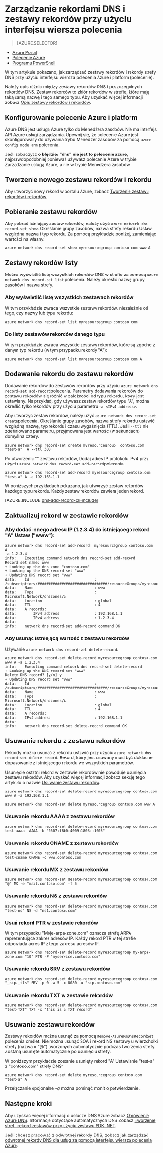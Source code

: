 <properties
   pageTitle="Zarządzanie zestawy rekordów DNS i rekordy DNS Azure za pomocą interfejsu wiersza polecenia Azure | Microsoft Azure"
   description="Zarządzanie zestawy rekordów DNS i rekordy Azure DNS hostingu własną domeną w usłudze Azure DNS. Polecenie Wszystkie polecenia umożliwiające obsługę operacji na zestawach rekordów i rekordów."
   services="dns"
   documentationCenter="na"
   authors="jtuliani"
   manager="carmonm"
   editor=""/>

<tags
   ms.service="dns"
   ms.devlang="na"
   ms.topic="article"
   ms.tgt_pltfrm="na"
   ms.workload="infrastructure-services"
   ms.date="09/22/2016"
   ms.author="jtuliani"/>

# <a name="manage-dns-records-and-record-sets-by-using-cli"></a>Zarządzanie rekordami DNS i zestawy rekordów przy użyciu interfejsu wiersza polecenia


> [AZURE.SELECTOR]
- [Azure Portal](dns-operations-recordsets-portal.md)
- [Polecenie Azure](dns-operations-recordsets-cli.md)
- [Programu PowerShell](dns-operations-recordsets.md)


W tym artykule pokazano, jak zarządzać zestawy rekordów i rekordy strefy DNS przy użyciu interfejsu wiersza polecenia Azure i platform (polecenie).

Należy opis różnic między zestawy rekordów DNS i poszczególnych rekordów DNS. Zestaw rekordów to zbiór rekordów w strefie, które mają taką samą nazwę i tego samego typu. Aby uzyskać więcej informacji zobacz [Opis zestawy rekordów i rekordów](dns-getstarted-create-recordset-cli.md).


## <a name="configure-the-cross-platform-azure-cli"></a>Konfigurowanie polecenie Azure i platform

Azure DNS jest usługą Azure tylko do Menedżera zasobów. Nie ma interfejs API Azure usługi zarządzania. Upewnij się, że polecenie Azure jest skonfigurowany do używania trybu Menedżer zasobów za pomocą `azure config mode arm` polecenia.

Jeśli zobaczysz **o błędzie: "dns" nie jest to polecenie azure**, najprawdopodobniej ponieważ używasz polecenie Azure w trybie Zarządzanie usługą Azure, a nie w trybie Menedżera zasobów.

## <a name="create-a-new-record-set-and-record"></a>Tworzenie nowego zestawu rekordów i rekordu

Aby utworzyć nowy rekord w portalu Azure, zobacz [Tworzenie zestawu rekordów i rekordów](dns-getstarted-create-recordset-cli.md).


## <a name="retrieve-a-record-set"></a>Pobieranie zestawu rekordów

Aby pobrać istniejący zestaw rekordów, należy użyć `azure network dns record-set show`. Określanie grupy zasobów, nazwa strefy rekordu Ustaw względna nazwa i typ rekordu. Za pomocą przykładzie poniżej, zamieniając wartości na własny.

    azure network dns record-set show myresourcegroup contoso.com www A


## <a name="list-record-sets"></a>Zestawy rekordów listy

Można wyświetlić listę wszystkich rekordów DNS w strefie za pomocą `azure network dns record-set list` polecenia. Należy określić nazwę grupy zasobów i nazwa strefy.

### <a name="to-list-all-record-sets"></a>Aby wyświetlić listę wszystkich zestawach rekordów

W tym przykładzie zwraca wszystkie zestawy rekordów, niezależnie od tego, czy nazwy lub typu rekordu:

    azure network dns record-set list myresourcegroup contoso.com

### <a name="to-list-record-sets-of-a-given-type"></a>Do listy zestawów rekordów danego typu

W tym przykładzie zwraca wszystkie zestawy rekordów, które są zgodne z danym typ rekordu (w tym przypadku rekordy "A"):

    azure network dns record-set list myresourcegroup contoso.com A


## <a name="add-a-record-to-a-record-set"></a>Dodawanie rekordu do zestawu rekordów

Dodawanie rekordów do zestawów rekordów przy użyciu `azure network dns record-set add-record`polecenia. Parametry dodawania rekordów do zestawu rekordów się różnić w zależności od typu rekordu, który jest ustawiany. Na przykład, gdy używasz zestaw rekordów typu "A", można określić tylko rekordów przy użyciu parametru `-a <IPv4 address>`.

Aby utworzyć zestaw rekordów, należy użyć `azure network dns record-set create`polecenia. Określanie grupy zasobów, nazwa strefy rekordu ustawić względną nazwę, typ rekordu i czasu wygaśnięcia (TTL). Jeśli `--ttl` nie zdefiniowano parametru, przyjmowana jest wartość (w sekundach) domyślna cztery.

    azure network dns record-set create myresourcegroup  contoso.com "test-a"  A --ttl 300


Po utworzeniu "" zestawu rekordów, Dodaj adres IP protokołu IPv4 przy użyciu `azure network dns record-set add-record`polecenia.

    azure network dns record-set add-record myresourcegroup contoso.com "test-a" A -a 192.168.1.1


W poniższych przykładach pokazano, jak utworzyć zestaw rekordów każdego typu rekordu. Każdy zestaw rekordów zawiera jeden rekord.

[AZURE.INCLUDE [dns-add-record-cli-include](../../includes/dns-add-record-cli-include.md)]


## <a name="update-a-record-in-a-record-set"></a>Zaktualizuj rekord w zestawie rekordów

### <a name="to-add-another-ip-address-1234-to-an-existing-a-record-set-www"></a>Aby dodać innego adresu IP (1.2.3.4) do istniejącego rekord "A" Ustaw ("www"):

    azure network dns record-set add-record  myresourcegroup contoso.com  A
    -a 1.2.3.4
    info:    Executing command network dns record-set add-record
    Record set name: www
    + Looking up the dns zone "contoso.com"
    + Looking up the DNS record set "www"
    + Updating DNS record set "www"
    data:    Id                              : /subscriptions/################################/resourceGroups/myresourcegroup/providers/Microsoft.Network/dnszones/contoso.com/a/www
    data:    Name                            : www
    data:    Type                            : Microsoft.Network/dnszones/a
    data:    Location                        : global
    data:    TTL                             : 4
    data:    A records:
    data:        IPv4 address                : 192.168.1.1
    data:        IPv4 address                : 1.2.3.4
    data:
    info:    network dns record-set add-record command OK

### <a name="to-remove-an-existing-value-from-a-record-set"></a>Aby usunąć istniejącą wartość z zestawu rekordów
Używanie `azure network dns record-set delete-record`.

    azure network dns record-set delete-record myresourcegroup contoso.com www A -a 1.2.3.4
    info:    Executing command network dns record-set delete-record
    + Looking up the DNS record set "www"
    Delete DNS record? [y/n] y
    + Updating DNS record set "www"
    data:    Id                              : /subscriptions/################################/resourceGroups/myresourcegroup/providers/Microsoft.Network/dnszones/contoso.com/A/www
    data:    Name                            : www
    data:    Type                            : Microsoft.Network/dnszones/A
    data:    Location                        : global
    data:    TTL                             : 4
    data:    A records:
    data:    IPv4 address                    : 192.168.1.1
    data:
    info:    network dns record-set delete-record command OK



## <a name="remove-a-record-from-a-record-set"></a>Usuwanie rekordu z zestawu rekordów

Rekordy można usunąć z rekordu ustawić przy użyciu `azure network dns record-set delete-record`. Rekord, który jest usuwany musi być dokładne dopasowanie z istniejącego rekordu we wszystkich parametrów.

Usunięcie ostatni rekord w zestawie rekordów nie powoduje usunięcia zestawu rekordów. Aby uzyskać więcej informacji zobacz sekcję tego artykułu o nazwie [Usuwanie zestawu rekordów](#delete).

    azure network dns record-set delete-record myresourcegroup contoso.com www A -a 192.168.1.1

    azure network dns record-set delete myresourcegroup contoso.com www A

### <a name="remove-an-aaaa-record-from-a-record-set"></a>Usuwanie rekordu AAAA z zestawu rekordów

    azure network dns record-set delete-record myresourcegroup contoso.com test-aaaa  AAAA -b "2607:f8b0:4009:1803::1005"

### <a name="remove-a-cname-record-from-a-record-set"></a>Usuwanie rekordu CNAME z zestawu rekordów

    azure network dns record-set delete-record myresourcegroup contoso.com test-cname CNAME -c www.contoso.com


### <a name="remove-an-mx-record-from-a-record-set"></a>Usuwanie rekordu MX z zestawu rekordów

    azure network dns record-set delete-record myresourcegroup contoso.com "@" MX -e "mail.contoso.com" -f 5

### <a name="remove-an-ns-record-from-record-set"></a>Usuwanie rekordu NS z zestawu rekordów

    azure network dns record-set delete-record myresourcegroup contoso.com  "test-ns" NS -d "ns1.contoso.com"

### <a name="remove-a-ptr-record-from-a-record-set"></a>Usuń rekord PTR w zestawie rekordów
W tym przypadku "Moje-arpa-zone.com" oznacza strefę ARPA reprezentujące zakres adresów IP.  Każdy rekord PTR w tej strefie odpowiada adres IP z tego zakresu adresów IP.

    azure network dns record-set delete-record myresourcegroup my-arpa-zone.com "10" PTR -P "myservice.contoso.com"

### <a name="remove-an-srv-record-from-a-record-set"></a>Usuwanie rekordu SRV z zestawu rekordów

    azure network dns record-set delete-record myresourcegroup contoso.com  "_sip._tls" SRV -p 0 -w 5 -o 8080 -u "sip.contoso.com"

### <a name="remove-a-txt-record-from-a-record-set"></a>Usuwanie rekordu TXT w zestawie rekordów

    azure network dns record-set delete-record myresourcegroup contoso.com  "test-TXT" TXT -x "this is a TXT record"

## <a name="delete"></a>Usuwanie zestawu rekordów

Zestawy rekordów można usunąć za pomocą `Remove-AzureRmDnsRecordSet` polecenia cmdlet. Nie można usunąć SOA i rekord NS zestawy u wierzchołki strefy (nazwa = "@") tworzonych automatycznie podczas tworzenia strefy. Zostaną usunięte automatycznie po usunięciu strefy.

W poniższym przykładzie zostanie usunięty rekord "A" Ustawianie "test-a" z "contoso.com" strefy DNS:

    azure network dns record-set delete myresourcegroup contoso.com  "test-a" A

Przełączanie opcjonalne *-q* można pominąć monit o potwierdzenie.


## <a name="next-steps"></a>Następne kroki

Aby uzyskać więcej informacji o usłudze DNS Azure zobacz [Omówienie Azure DNS](dns-overview.md). Informacje dotyczące automatycznych DNS Zobacz [Tworzenie stref i rekord zestawów przy użyciu zestawu SDK .NET](dns-sdk.md).

Jeśli chcesz pracować z odwrotnej rekordy DNS, zobacz [jak zarządzać odwrotnej rekordy DNS dla usług za pomocą interfejsu wiersza polecenia Azure](dns-reverse-dns-record-operations-cli.md).
